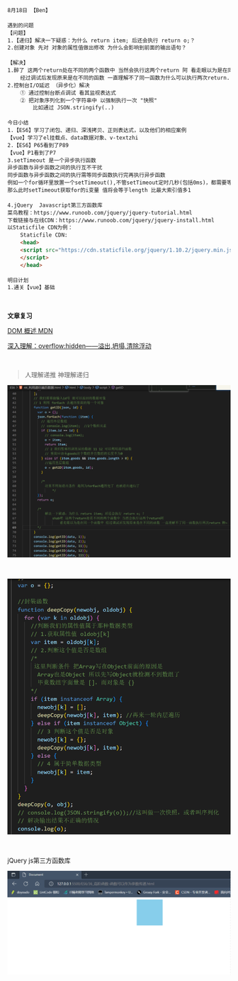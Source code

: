 ```html
8月18日 【Ben】

遇到的问题
【问题】
1.【递归】解决一下疑惑：为什么 return item; 后还会执行 return o;？
2.创建对象 先对 对象的属性值做出修改 为什么会影响到前面的输出语句？

【解决】
1.醉了 这两个return处在不同的两个函数中 当然会执行这两个return 阿 看走眼以为是在同一个函数中 
	经过调试后发现原来是在不同的函数 一直理解不了同一函数为什么可以执行两次return..
2.控制台I/O延迟 （异步化）解决
    ① 通过控制台断点调试 看其监视表达式
    ② 把对象序列化到一个字符串中 以强制执行一次 "快照" 
        比如通过 JSON.stringify(..)

今日小结
1.【ES6】学习了闭包、递归、深浅拷贝、正则表达式，以及他们的相应案例
【vue】学习了el挂载点、data数据对象、v-textzhi
2.【ES6】P65看到了P89
【vue】P1看到了P7
3.setTimeout 是一个异步执行函数
异步函数与异步函数之间的执行互不干扰
同步函数与异步函数之间的执行需等同步函数执行完再执行异步函数
例如一个for循环里放置一个setTimeout(),不管setTimeout定时几秒(包括0ms)，都需要等到for循环遍历完再执行setTimeout函数，
那么此时setTimeout获取for的i变量 值将会等于length 比最大索引值多1

4.jQuery  Javascript第三方函数库
菜鸟教程：https://www.runoob.com/jquery/jquery-tutorial.html
下载链接与在线CDN：https://www.runoob.com/jquery/jquery-install.html
以Staticfile CDN为例：
    Staticfile CDN:
    <head>
    <script src="https://cdn.staticfile.org/jquery/1.10.2/jquery.min.js">
    </script>
    </head>

明日计划
1.通关【vue】基础
```

​	

**文章复习**

[DOM 概述 MDN](https://developer.mozilla.org/zh-CN/docs/Web/API/Document_Object_Model/Introduction)

[深入理解：overflow:hidden——溢出,坍塌,清除浮动](https://blog.csdn.net/Hukaihe/article/details/51298665)

​	

> 人理解递推 神理解递归

![image-20220818150642749](8月18日.assets/image-20220818150642749.png)

​	

![image-20220818155906691](8月18日.assets/image-20220818155906691.png)

​	

jQuery js第三方函数库

![div_css样式滑动效果](../ES6.assets/div_css样式滑动效果.gif)